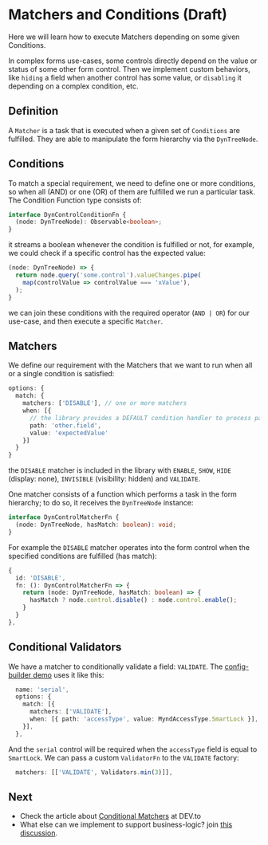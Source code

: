 # Matchers and Conditions (Draft)

Here we will learn how to execute Matchers depending on some given Conditions.

In complex forms use-cases, some controls directly depend on the value or status of some other form control. Then we implement custom behaviors, like `hiding` a field when another control has some value, or `disabling` it depending on a complex condition, etc.

## Definition

A `Matcher` is a task that is executed when a given set of `Conditions` are fulfilled. They are able to manipulate the form hierarchy via the `DynTreeNode`.

## Conditions

To match a special requirement, we need to define one or more conditions, so when all (AND) or one (OR) of them are fulfilled we run a particular task. The Condition Function type consists of:

```typescript
interface DynControlConditionFn {
  (node: DynTreeNode): Observable<boolean>;
}
```

it streams a boolean whenever the condition is fulfilled or not, for example, we could check if a specific control has the expected value:

```typescript
(node: DynTreeNode) => {
  return node.query('some.control').valueChanges.pipe(
    map(controlValue => controlValue === 'xValue'),
  );
}
```

we can join these conditions with the required operator (`AND | OR`) for our use-case, and then execute a specific `Matcher`.

## Matchers

We define our requirement with the Matchers that we want to run when all or a single condition is satisfied:

```typescript
options: {
  match: {
    matchers: ['DISABLE'], // one or more matchers
    when: [{
      // the library provides a DEFAULT condition handler to process path, value and negate
      path: 'other.field',
      value: 'expectedValue'
    }]
  }
}
```

the `DISABLE` matcher is included in the library with `ENABLE`, `SHOW`, `HIDE` (display: none), `INVISIBLE` (visibility: hidden) and `VALIDATE`.

One matcher consists of a function which performs a task in the form hierarchy; to do so, it receives the `DynTreeNode` instance:

```typescript
interface DynControlMatcherFn {
  (node: DynTreeNode, hasMatch: boolean): void;
}
```

For example the `DISABLE` matcher operates into the form control when the specified conditions are fulfilled (has match):

```typescript
{
  id: 'DISABLE',
  fn: (): DynControlMatcherFn => {
    return (node: DynTreeNode, hasMatch: boolean) => {
      hasMatch ? node.control.disable() : node.control.enable();
    }
  }
},
```

## Conditional Validators

We have a matcher to conditionally validate a field: `VALIDATE`. The [config-builder demo](https://mynd.dev/demos/dyn-forms/builder) uses it like this:

```typescript
  name: 'serial',
  options: {
    match: [{
      matchers: ['VALIDATE'],
      when: [{ path: 'accessType', value: MyndAccessType.SmartLock }],
    }],
  },
```

And the `serial` control will be required when the `accessType` field is equal to `SmartLock`. We can pass a custom `ValidatorFn` to the `VALIDATE` factory:

```typescript
  matchers: [['VALIDATE', Validators.min(3)]],
```

## Next

- Check the article about [Conditional Matchers](https://dev.to/myndpm/conditional-tasks-in-dynamic-forms-h8) at DEV.to
- What else can we implement to support business-logic? join [this discussion](https://github.com/myndpm/open-source/discussions/4).
